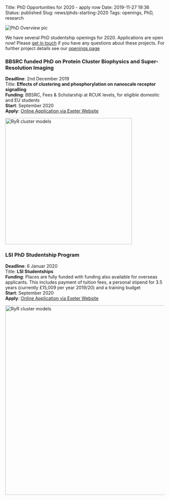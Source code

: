 Title: PhD Opportunities for 2020 - apply now
Date: 2019-11-27 19:36
Status: published
Slug: news/phds-starting-2020
Tags: openings, PhD, research

<img src="{filename}/images/news/PhD-overview-picture.png" alt="PhD Overview pic"/>

We have several PhD studentship openings for 2020. Applications are open now! Please [get in touch]({filename}/pages/contact.md) if you have any questions about these projects. For further project details see our [openings page]({filename}/pages/openings.md)

### BBSRC funded PhD on Protein Cluster Biophysics and Super-Resolution Imaging

**Deadline**: 2nd December 2019 <br>
Title: **Effects of clustering and phosphorylation on nanoscale receptor signalling** <br>
**Funding**: BBSRC, Fees & Scholarship at RCUK levels, for eligible domestic and EU students<br>
**Start**: September 2020<br>
**Apply**: [Online Application via Exeter Website](http://www.exeter.ac.uk/studying/funding/award/?id=3720)

<img align="center" width="400"
src="{filename}/images/research/RyRclustersCellReportScheme.png" alt="RyR cluster models">

### LSI PhD Studentship Program

**Deadline**: 6 Januar 2020 <br>
Title: **LSI Studentships** <br>
**Funding**: Places are fully funded with funding also available for overseas applicants.  This includes payment of tuition fees, a personal stipend for 3.5 years (currently £15,009 per year 2019/20) and a training budget<br>
**Start**: September 2020<br>
**Apply**: [Online Application via Exeter Website](http://www.exeter.ac.uk/studying/funding/award/?id=3784)

<img align="center" width="600"
src="{filename}/images/research/LSI-studentships.png" alt="RyR cluster models">
